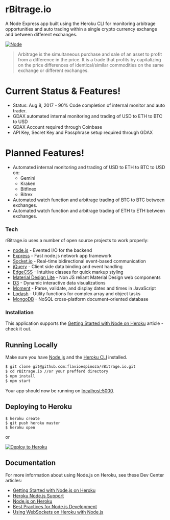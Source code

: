 # rBitrage.io
A Node Express app built using the Heroku CLI for monitoring arbitrage opportunities and auto trading within a single crypto currency exchange and between different exchanges.

[![Node](https://www.shareicon.net/data/128x128/2015/10/06/112725_development_512x512.png)](https://nodejs.org/en/)

> Arbitrage is the simultaneous purchase and sale of an asset to profit from a difference in the price.
> It is a trade that profits by capitalizing on the price differences of identical/similar commodities
> on the same exchange or different exchanges.

# Current Status & Features!
  - Status: Aug 8, 2017 - 90% Code completion of internal monitor and auto trader.
  - GDAX automated internal monitoring and trading of USD to ETH to BTC to USD
  - GDAX Account required through Coinbase
  - API Key, Secret Key and Passphrase setup required through GDAX

# Planned Features!
  - Automated internal monitoring and trading of USD to ETH to BTC to USD on:
      - Gemini
      - Kraken
      - Bitfinex
      - Bitrex
  - Automated watch function and arbitrage trading of BTC to BTC between exchanges.
  - Automated watch function and arbitrage trading of ETH to ETH between exchanges.

### Tech

rBitrage.io uses a number of open source projects to work properly:

* [node.js](https://nodejs.org) - Evented I/O for the backend
* [Express](https://expressjs.com/) - Fast node.js network app framework
* [Socket.io](http://socket.io/) - Real-time bidirectional event-based communication
* [jQuery](https://jquery.com/) - Client side data binding and event handling
* [EdgeCSS](https://github.com/flavioespinoza/edge-css) - Intuitive classes for quick markup styling
* [Material Design Lite](https://getmdl.io/) - Non JS reliant Material Design web components
* [D3](https://d3js.org) - Dynamic interactive data visualizations
* [Moment](https://momentjs.com/) - Parse, validate, and display dates and times in JavaScript
* [Lodash](https://lodash.com/) - Utility functions for complex array and object tasks
* [MongoDB](https://www.mongodb.com/) - NoSQL cross-platform document-oriented database

### Installation

This application supports the [Getting Started with Node on Heroku](https://devcenter.heroku.com/articles/getting-started-with-nodejs) article - check it out.

## Running Locally

Make sure you have [Node.js](http://nodejs.org/) and the [Heroku CLI](https://cli.heroku.com/) installed.

```sh
$ git clone git@github.com:flavioespinoza/rBitrage.io.git
$ cd rBitrage.io //or your prefferd directory
$ npm install
$ npm start
```

Your app should now be running on [localhost:5000](http://localhost:5000/).

## Deploying to Heroku

```
$ heroku create
$ git push heroku master
$ heroku open
```
or

[![Deploy to Heroku](https://www.herokucdn.com/deploy/button.png)](https://heroku.com/deploy)

## Documentation

For more information about using Node.js on Heroku, see these Dev Center articles:

- [Getting Started with Node.js on Heroku](https://devcenter.heroku.com/articles/getting-started-with-nodejs)
- [Heroku Node.js Support](https://devcenter.heroku.com/articles/nodejs-support)
- [Node.js on Heroku](https://devcenter.heroku.com/categories/nodejs)
- [Best Practices for Node.js Development](https://devcenter.heroku.com/articles/node-best-practices)
- [Using WebSockets on Heroku with Node.js](https://devcenter.heroku.com/articles/node-websockets)

